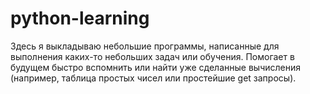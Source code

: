# python-learning
Здесь я выкладываю небольшие программы, написанные для выполнения каких-то небольших задач или обучения.
Помогает в будущем быстро вспомнить или найти уже сделанные вычисления (например, таблица простых чисел или простейшие get запросы).
